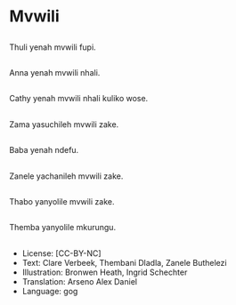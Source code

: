 # Mvwili

##
Thuli yenah mvwili fupi.

##
Anna yenah mvwili nhali.

##
Cathy yenah mvwili nhali kuliko wose.

##
Zama yasuchileh mvwili zake.

##
Baba yenah ndefu.

##
Zanele yachanileh mvwili zake.

##
Thabo yanyolile mvwili zake.

##
Themba yanyolile mkurungu.

##
* License: [CC-BY-NC]
* Text: Clare Verbeek, Thembani Dladla, Zanele Buthelezi
* Illustration: Bronwen Heath, Ingrid Schechter
* Translation: Arseno Alex Daniel
* Language: gog
